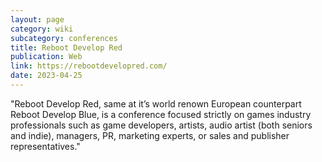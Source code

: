 ```yaml
---
layout: page
category: wiki
subcategory: conferences
title: Reboot Develop Red
publication: Web
link: https://rebootdevelopred.com/
date: 2023-04-25
---
```


"Reboot Develop Red, same at it’s world renown European counterpart Reboot Develop Blue, is a conference focused strictly on games industry professionals such as game developers, artists, audio artist (both seniors and indie), managers, PR, marketing experts, or sales and publisher representatives."
